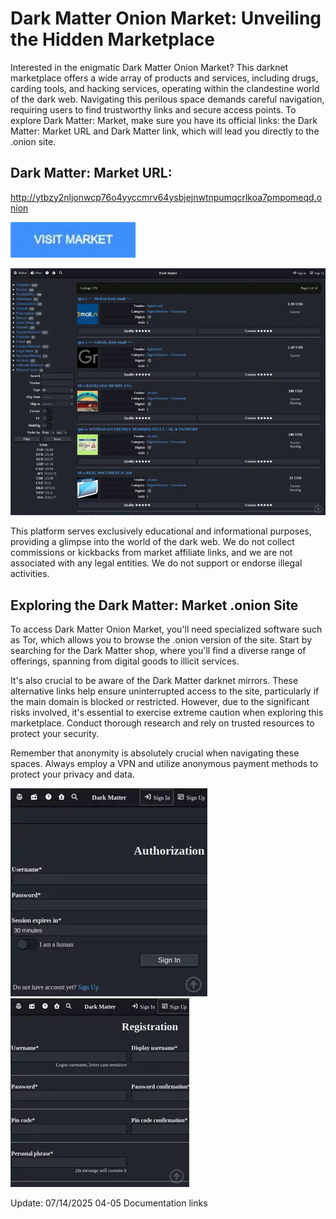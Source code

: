 # Dark Matter Onion Market: Unveiling the Hidden Marketplace

Interested in the enigmatic Dark Matter Onion Market? This darknet marketplace offers a wide array of products and services, including drugs, carding tools, and hacking services, operating within the clandestine world of the dark web. Navigating this perilous space demands careful navigation, requiring users to find trustworthy links and secure access points. To explore Dark Matter: Market, make sure you have its official links: the Dark Matter: Market URL and Dark Matter link, which will lead you directly to the .onion site.

## Dark Matter: Market URL:

http://ytbzy2nljonwcp76o4yyccmrv64ysbjejnwtnpumqcrlkoa7pmpomeqd.onion

[<img src="/files/cursor.webp" width="200">](http://ytbzy2nljonwcp76o4yyccmrv64ysbjejnwtnpumqcrlkoa7pmpomeqd.onion)

<a href="http://ytbzy2nljonwcp76o4yyccmrv64ysbjejnwtnpumqcrlkoa7pmpomeqd.onion"><img src="/files/name.webp" alt="image" style="max-width: 100%;"><a>

This platform serves exclusively educational and informational purposes, providing a glimpse into the world of the dark web. We do not collect commissions or kickbacks from market affiliate links, and we are not associated with any legal entities. We do not support or endorse illegal activities.

## Exploring the Dark Matter: Market .onion Site

To access Dark Matter Onion Market, you'll need specialized software such as Tor, which allows you to browse the .onion version of the site. Start by searching for the Dark Matter shop, where you'll find a diverse range of offerings, spanning from digital goods to illicit services.

It's also crucial to be aware of the Dark Matter darknet mirrors. These alternative links help ensure uninterrupted access to the site, particularly if the main domain is blocked or restricted. However, due to the significant risks involved, it's essential to exercise extreme caution when exploring this marketplace. Conduct thorough research and rely on trusted resources to protect your security.

Remember that anonymity is absolutely crucial when navigating these spaces. Always employ a VPN and utilize anonymous payment methods to protect your privacy and data.

<a href="http://ytbzy2nljonwcp76o4yyccmrv64ysbjejnwtnpumqcrlkoa7pmpomeqd.onion"><img src="/files/basic.webp" alt="image" style="max-width: 100%;"><a>  <a href="http://ytbzy2nljonwcp76o4yyccmrv64ysbjejnwtnpumqcrlkoa7pmpomeqd.onion"><img src="/files/sleep.webp" alt="image" style="max-width: 100%;"><a>







Update:  07/14/2025 04-05 Documentation links